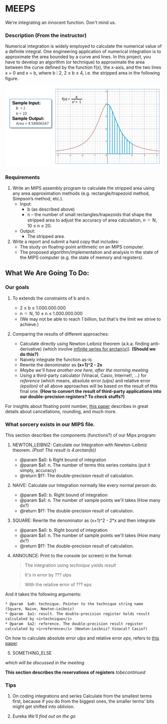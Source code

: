 # MEEPS
We're integrating an innocent function. Don't mind us.

### Description (From the instructor)
Numerical integration is widely employed to calculate the numerical value of a definite integral. One engineering application of numerical integration is to approximate the area bounded by a curve and lines.
In this project, you have to develop an algorithm (or technique) to approximate the area between the curve defined by the function f(x), the x-axis, and the two lines x = 0 and x = b, where b ⁝ 2, 2 ≤ b ≤ 4, i.e. the stripped area in the following figure.

<img src="misc/Example.png" alt="A curvy curve">

### Requirements

1. Write an MIPS assembly program to calculate the stripped area using any area
approximation methods (e.g. rectangle/trapezoid method, Simpson’s method, etc.).
	* Input:
		* b (as described above)
		* n – the number of small rectangles/trapezoids that shape the stripped area to adjust the accuracy of area calculation, n ⸦ N, 10 ≤ n ≤ 20.
	* Output:
		* The stripped area.
2. Write a report and submit a hard copy that includes:
	* The study on floating-point arithmetic on an MIPS computer.
	* The proposed algorithm/implementation and analysis in the state of the MIPS computer (e.g. the state of memory and registers).

## What We Are Going To Do:

### Our goals

1. To extends the constraints of b and n. 
	* 2 ≤ b ≤ 1.000.000.000
	* n ⸦ N, 10 ≤ n ≤ 1.000.000.000
	* (We may not be able to reach 1 billion, but that's the limit we strive to achieve.)

2. Comparing the results of different approaches:
	* Calculate directly using Newton-Leibniz theorem (a.k.a. finding anti-derivative) (which involve <a href="https://math.stackexchange.com/questions/29649/why-is-arctanx-x-x3-3x5-5-x7-7-dots">infinite series for arctan(x)</a>). <b>(Should we do this?)</b>
	* Naively integrate the function as-is
	* Rewrite the denominator as <b>(x+1)^2 - 2x</b>
	* <i>Maybe we'll have another one here, after the morning meeting</i>
	* Using a third-party calculator (Vinacal, Casio, Internet!, ...) for <i>reference</i> (which means, absolute error <i>(ulps)</i> and relative error <i>(epsilon)</i> of all above approaches will be based on the result of this final one. <b>(How to convert the result of third-party applications into our double-precision registers? To check stuffs?)</b>
	
For insights about floating point number, <a href="https://docs.oracle.com/cd/E19957-01/806-3568/ncg_goldberg.html#9921">this paper</a> describes in great details about cancellations, rounding, and much more. 

### What sorcery exists in our MIPS file.
This section describes the components (functions?) of our Mips program: 

1. NEWTON\_LEIBNIZ: 
Calculate our Integration with Newton-Leibniz theorem.
<i>(Psst! The result is 4.arctan(b))</i>
	* @param  $a0: b Right bound of integration
	* @param  $a1: n. The number of terms this series contains (put it simply, accuracy)
	* @return $f?: The double-precision result of calculation.

2. NAIVE:
Calculate our Integration normally like every normal person do.
	* @param  $a0: b. Right bound of integration
	* @param  $a1: n. The number of sample points we'll takes (How many dx?)
	* @return $f?: The double-precision result of calculation.

3. SQUARE:
Rewrite the denominator as (x+1)^2 - 2\*x and then integrate
	* @param  $a0: b. Right bound of integration
	* @param  $a1: n. The number of sample points we'll takes (How many dx?)
	* @return $f?: The double-precision result of calculation.

4. ANNOUNCE:
Print to the console (or screen) in the format:

	> The integration using <i>technique</i> yields <i>result</i>

	> It's in error by ??? ulps

	> With the relative error of ??? eps

And it takes the following arguments:

	* @param  $a0: technique. Pointer to the technique string name (Square, Naive, Newton-Leibniz)
	* @param  $a1: result. The double-precision register holds result calculated by <i>technique</i>	
	* @param  $a2: reference. The double-precision result register calculated by <i>reference</i> (Newton-Leibniz? Vinacal? Casio?)

On how to calculate absolute error <i>ulps</i> and relative error <i>eps</i>, refers to <a href="https://docs.oracle.com/cd/E19957-01/806-3568/ncg_goldberg.html#9921">this paper</a>.

5. SOMETHING\_ELSE

<i>which will be discussed in the meeting</i>

<b>This section describes the reservations of registers</b>
<i>tobecontinued</i>
### Tips 
1. On coding integrations and series 
Calculate from the smallest terms first, because if you do from the biggest ones, the smaller terms' bits might get shifted into oblivion.

2. Eureka
<i>We'll find out on the go</i> 
